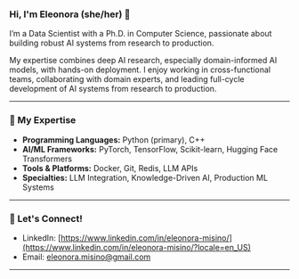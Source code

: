 

<!--
**EleMisi/EleMisi** is a ✨ _special_ ✨ repository because its `README.md` (this file) appears on your GitHub profile.

Here are some ideas to get you started:

- 🔭 I’m currently working on ...
- 🌱 I’m currently learning ...
- 👯 I’m looking to collaborate on ...
- 🤔 I’m looking for help with ...
- 💬 Ask me about ...
- 📫 How to reach me: ...
- 😄 Pronouns: ...
- ⚡ Fun fact: ...
-->

### Hi, I'm Eleonora (she/her) 🌸

I’m a Data Scientist with a Ph.D. in Computer Science, passionate about building robust AI systems from research to production.

My expertise combines deep AI research, especially domain-informed AI models, with hands-on deployment. I enjoy working in cross-functional teams, collaborating with domain experts, and leading full-cycle development of AI systems from research to production. 

---

### 🚀 My Expertise

* **Programming Languages:** Python (primary), C++
* **AI/ML Frameworks:** PyTorch, TensorFlow, Scikit-learn, Hugging Face Transformers
* **Tools & Platforms:** Docker, Git, Redis, LLM APIs
* **Specialties:** LLM Integration, Knowledge-Driven AI, Production ML Systems
---

### 💬 Let's Connect!

* LinkedIn: [https://www.linkedin.com/in/eleonora-misino/](https://www.linkedin.com/in/eleonora-misino/?locale=en_US)
* Email: eleonora.misino@gmail.com

---
